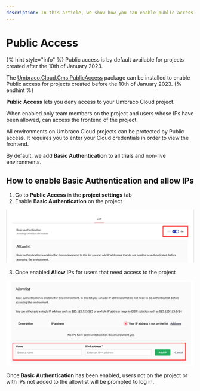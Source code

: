 ```yaml
---
description: In this article, we show how you can enable public access for your Umbraco Cloud project, so only people with whitelisted IPs can access your project.
---
```


# Public Access

{% hint style="info" %}
Public access is by default available for projects created after the 10th of January 2023.

The [Umbraco.Cloud.Cms.PublicAccess](https://www.nuget.org/packages/Umbraco.Cloud.Cms.PublicAccess) package can be installed to enable Public access for projects created before the 10th of January 2023.
{% endhint %}

**Public Access** lets you deny access to your Umbraco Cloud project.

When enabled only team members on the project and users whose IPs have been allowed, can access the frontend of the project.

All environments on Umbraco Cloud projects can be protected by Public access. It requires you to enter your Cloud credentials in order to view the frontend.

By default, we add **Basic Authentication** to all trials and non-live environments.      

## How to enable Basic Authentication and allow IPs

1. Go to **Public Access** in the **project settings** tab
2. Enable **Basic Authentication** on the project
   
![Hostnames Specific Security Settings](../images/basic_auth.png)

3. Once enabled **Allow** IPs for users that need access to the project
   
![Hostnames Specific Security Settings](../images/allow_ip.png)

Once **Basic Authentication** has been enabled, users not on the project or with IPs not added to the allowlist will be prompted to log in.



